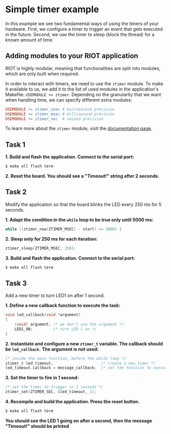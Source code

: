 # Simple timer example

In this example we see two fundamental ways of using the timers of your hardware.
First, we configure a timer to trigger an event that gets executed in the future.
Second, we use the timer to sleep (block the thread) for a known amount of time.

## Adding modules to your RIOT application
RIOT is highly modular, meaning that functionalities are split into modules, which
are only built when required.

In order to interact with timers, we need to use the `ztimer` module. To make it
available to us, we add it to the list of used modules in the application's
Makefile: `USEMODULE += ztimer`. Depending on the granularity that we want when
handling time, we can specify different extra modules:

```Makefile
USEMODULE += ztimer_usec # microsecond precision
USEMODULE += ztimer_msec # millisecond precision
USEMODULE += ztimer_sec  # second precision
```

To learn more about the `ztimer` module, visit the [documentation page](https://doc.riot-os.org/group__sys__ztimer.html).

## Task 1
**1. Build and flash the application. Connect to the serial port:**
```sh
$ make all flash term
```

**2. Reset the board. You should see a "Timeout!" string after 2 seconds.**

## Task 2
Modify the application so that the board blinks the LED every 250 ms for 5 seconds.

**1. Adapt the condition in the `while` loop to be true only until 5000 ms:**
```C
while ((ztimer_now(ZTIMER_MSEC) - start) <= 5000) {
```

**2. Sleep only for 250 ms for each iteration:**
```C
ztimer_sleep(ZTIMER_MSEC, 250);
```

**3. Build and flash the application. Connect to the serial port:**
```sh
$ make all flash term
```

## Task 3

Add a new timer to turn LED1 on after 1 second.

**1. Define a new callback function to execute the task:**
```C
void led_callback(void *argument)
{
    (void) argument; /* we don't use the argument */
    LED1_ON;         /* turn LED 1 on */
}
```

**2. Instantiate and configure a new `ztimer_t` variable. The callback should be `led_callback`.**
**The argument is not used:**

```C
/* inside the main function, before the while loop */
ztimer_t led_timeout;                     /* create a new timer */
led_timeout.callback = message_callback;  /* set the function to execute */
```

**3. Set the timer to fire in 1 second:**
```C
/* set the timer to trigger in 1 seconds */
ztimer_set(ZTIMER_SEC, &led_timeout, 1);
```

**4. Recompile and build the application. Press the reset button.**
```sh
$ make all flash term
```
**You should see the LED 1 going on after a second, then the message "Timeout!" should be printed**
